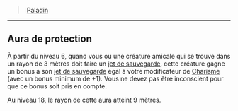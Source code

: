 ﻿---
!ClassFeatureItem
Id: paladin_hd.md#aura-de-protection
ParentLink: paladin_hd.md#paladin
Name: Aura de protection
ParentName: Paladin
NameLevel: 2
Attributes:
  Name: Aura de protection
  Markdown: >+
    ## <!--Name-->Aura de protection<!--/Name-->


    À partir du niveau 6, quand vous ou une créature amicale qui se trouve dans un rayon de 3 mètres doit faire un [jet de sauvegarde](hd_abilities_jets_de_sauvegarde.md), cette créature gagne un bonus à son [jet de sauvegarde](hd_abilities_jets_de_sauvegarde.md) égal à votre modificateur de [Charisme](hd_abilities_charisma.md) (avec un bonus minimum de +1). Vous ne devez pas être inconscient pour que ce bonus soit pris en compte.


    Au niveau 18, le rayon de cette aura atteint 9 mètres.

  Description: >+
    À partir du niveau 6, quand vous ou une créature amicale qui se trouve dans un rayon de 3 mètres doit faire un [jet de sauvegarde](hd_abilities_jets_de_sauvegarde.md), cette créature gagne un bonus à son [jet de sauvegarde](hd_abilities_jets_de_sauvegarde.md) égal à votre modificateur de [Charisme](hd_abilities_charisma.md) (avec un bonus minimum de +1). Vous ne devez pas être inconscient pour que ce bonus soit pris en compte.


    Au niveau 18, le rayon de cette aura atteint 9 mètres.

AttributesDictionary: >+
  Name: Aura de protection

  Markdown: >+

    ## <!--Name-->Aura de protection<!--/Name-->





    À partir du niveau 6, quand vous ou une créature amicale qui se trouve dans un rayon de 3 mètres doit faire un [jet de sauvegarde](hd_abilities_jets_de_sauvegarde.md), cette créature gagne un bonus à son [jet de sauvegarde](hd_abilities_jets_de_sauvegarde.md) égal à votre modificateur de [Charisme](hd_abilities_charisma.md) (avec un bonus minimum de +1). Vous ne devez pas être inconscient pour que ce bonus soit pris en compte.





    Au niveau 18, le rayon de cette aura atteint 9 mètres.



  Description: >+

    À partir du niveau 6, quand vous ou une créature amicale qui se trouve dans un rayon de 3 mètres doit faire un [jet de sauvegarde](hd_abilities_jets_de_sauvegarde.md), cette créature gagne un bonus à son [jet de sauvegarde](hd_abilities_jets_de_sauvegarde.md) égal à votre modificateur de [Charisme](hd_abilities_charisma.md) (avec un bonus minimum de +1). Vous ne devez pas être inconscient pour que ce bonus soit pris en compte.





    Au niveau 18, le rayon de cette aura atteint 9 mètres.



Description: >+
  À partir du niveau 6, quand vous ou une créature amicale qui se trouve dans un rayon de 3 mètres doit faire un [jet de sauvegarde](hd_abilities_jets_de_sauvegarde.md), cette créature gagne un bonus à son [jet de sauvegarde](hd_abilities_jets_de_sauvegarde.md) égal à votre modificateur de [Charisme](hd_abilities_charisma.md) (avec un bonus minimum de +1). Vous ne devez pas être inconscient pour que ce bonus soit pris en compte.


  Au niveau 18, le rayon de cette aura atteint 9 mètres.

---
> [Paladin](hd_paladin.md)

---

## Aura de protection

À partir du niveau 6, quand vous ou une créature amicale qui se trouve dans un rayon de 3 mètres doit faire un [jet de sauvegarde](hd_abilities_jets_de_sauvegarde.md), cette créature gagne un bonus à son [jet de sauvegarde](hd_abilities_jets_de_sauvegarde.md) égal à votre modificateur de [Charisme](hd_abilities_charisma.md) (avec un bonus minimum de +1). Vous ne devez pas être inconscient pour que ce bonus soit pris en compte.

Au niveau 18, le rayon de cette aura atteint 9 mètres.


